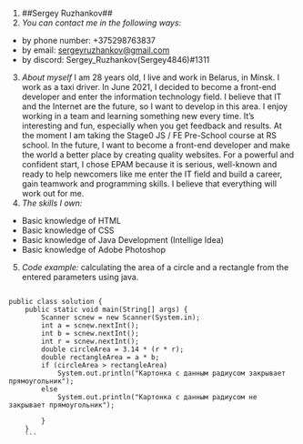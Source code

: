 1. ##Sergey Ruzhankov##
2. *You can contact me in the following ways:*
* by phone number: +375298763837
* by email: sergeyruzhankov@gmail.com
* by discord: Sergey_Ruzhankov(Sergey4846)#1311
3. *About myself*
I am 28 years old, I live and work in Belarus, in Minsk. I work as a taxi driver. In June 2021, I decided to become a front-end developer and enter the information technology field. I believe that IT and the Internet are the future, so I want to develop in this area. I enjoy working in a team and learning something new every time. It’s interesting and fun, especially when you get feedback and results. At the moment I am taking the Stage0 JS / FE Pre-School course at RS school. In the future, I want to become a front-end developer and make the world a better place by creating quality websites. For a powerful and confident start, I chose EPAM because it is serious, well-known and ready to help newcomers like me enter the IT field and build a career, gain teamwork and programming skills. I believe that everything will work out for me.
4. *The skills I own:*
* Basic knowledge of HTML
* Basic knowledge of CSS
* Basic knowledge of Java Development (Intellige Idea)
* Basic knowledge of Adobe Photoshop
5. *Code example:*
calculating the area of ​​a circle and a rectangle from the entered parameters using java.
```import java.util.Scanner;

public class solution {
    public static void main(String[] args) {
        Scanner scnew = new Scanner(System.in);
        int a = scnew.nextInt();
        int b = scnew.nextInt();
        int r = scnew.nextInt();
        double circleArea = 3.14 * (r * r);
        double rectangleArea = a * b;
        if (circleArea > rectangleArea)
            System.out.println("Картонка с данным радиусом закрывает прямоугольник");
        else
            System.out.println("Картонка с данным радиусом не закрывает прямоугольник");

        }
    }
    ```